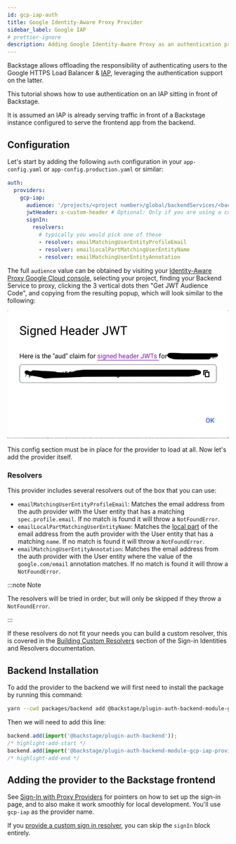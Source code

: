 ```yaml
---
id: gcp-iap-auth
title: Google Identity-Aware Proxy Provider
sidebar_label: Google IAP
# prettier-ignore
description: Adding Google Identity-Aware Proxy as an authentication provider in Backstage
---
```


Backstage allows offloading the responsibility of authenticating users to the
Google HTTPS Load Balancer & [IAP](https://cloud.google.com/iap), leveraging the
authentication support on the latter.

This tutorial shows how to use authentication on an IAP sitting in front of
Backstage.

It is assumed an IAP is already serving traffic in front of a Backstage instance
configured to serve the frontend app from the backend.

## Configuration

Let's start by adding the following `auth` configuration in your
`app-config.yaml` or `app-config.production.yaml` or similar:

```yaml
auth:
  providers:
    gcp-iap:
      audience: '/projects/<project number>/global/backendServices/<backend service id>'
      jwtHeader: x-custom-header # Optional: Only if you are using a custom header for the IAP JWT
      signIn:
        resolvers:
          # typically you would pick one of these
          - resolver: emailMatchingUserEntityProfileEmail
          - resolver: emailLocalPartMatchingUserEntityName
          - resolver: emailMatchingUserEntityAnnotation
```

The full `audience` value can be obtained by visiting your [Identity-Aware Proxy Google Cloud console](https://console.cloud.google.com/security/iap), selecting your project, finding your Backend Service to proxy, clicking the 3 vertical dots then "Get JWT Audience Code", and copying from the resulting popup, which will look similar to the following:

![Identity-Aware Proxy JWT Audience Code popup](../../assets/auth/gcp-iap-jwt-audience-code-popup.png)

This config section must be in place for the provider to load at all. Now let's
add the provider itself.

### Resolvers

This provider includes several resolvers out of the box that you can use:

- `emailMatchingUserEntityProfileEmail`: Matches the email address from the auth provider with the User entity that has a matching `spec.profile.email`. If no match is found it will throw a `NotFoundError`.
- `emailLocalPartMatchingUserEntityName`: Matches the [local part](https://en.wikipedia.org/wiki/Email_address#Local-part) of the email address from the auth provider with the User entity that has a matching `name`. If no match is found it will throw a `NotFoundError`.
- `emailMatchingUserEntityAnnotation`: Matches the email address from the auth provider with the User entity where the value of the `google.com/email` annotation matches. If no match is found it will throw a `NotFoundError`.

:::note Note

The resolvers will be tried in order, but will only be skipped if they throw a `NotFoundError`.

:::

If these resolvers do not fit your needs you can build a custom resolver, this is covered in the [Building Custom Resolvers](../identity-resolver.md#building-custom-resolvers) section of the Sign-in Identities and Resolvers documentation.

## Backend Installation

To add the provider to the backend we will first need to install the package by running this command:

```bash title="from your Backstage root directory"
yarn --cwd packages/backend add @backstage/plugin-auth-backend-module-gcp-iap-provider
```

Then we will need to add this line:

```ts title="in packages/backend/src/index.ts"
backend.add(import('@backstage/plugin-auth-backend'));
/* highlight-add-start */
backend.add(import('@backstage/plugin-auth-backend-module-gcp-iap-provider'));
/* highlight-add-end */
```

## Adding the provider to the Backstage frontend

See [Sign-In with Proxy Providers](../index.md#sign-in-with-proxy-providers) for pointers on how to set up the sign-in page, and to also make it work smoothly for local development. You'll use `gcp-iap` as the provider name.

If you [provide a custom sign in resolver](https://backstage.io/docs/auth/identity-resolver#building-custom-resolvers), you can skip the `signIn` block entirely.
